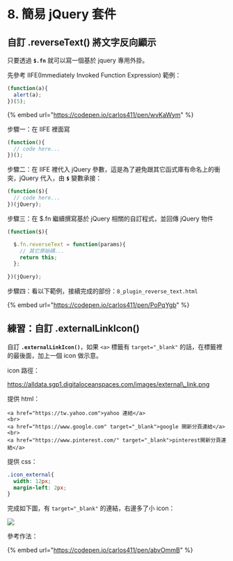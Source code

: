 # 8. 簡易 jQuery 套件

## 自訂 .reverseText() 將文字反向顯示



只要透過 **`$.fn`** 就可以寫一個基於 jquery 專用外掛。

先參考 IIFE(Immediately Invoked Function Expression) 範例：

```javascript
(function(a){
  alert(a);
})(5);
```

{% embed url="https://codepen.io/carlos411/pen/wvKaWym" %}





步驟一：在 IIFE 裡面寫

```javascript
(function(){
  // code here...
})();
```



步驟二：在 IIFE 裡代入 jQuery 參數，這是為了避免跟其它函式庫有命名上的衝突，jQuery 代入，由 **`$`** 變數承接：

```javascript
(function($){
  // code here...
})(jQuery);
```



步驟三：在 $.fn 繼續撰寫基於 jQuery 相關的自訂程式，並回傳 jQuery 物件

```javascript
(function($){

  $.fn.reverseText = function(params){
    // 其它原始碼...
    return this;
  };
  
})(jQuery);
```



步驟四：看以下範例，接續完成的部份：`8_plugin_reverse_text.html`

{% embed url="https://codepen.io/carlos411/pen/PoPqYgb" %}



## 練習：自訂 .externalLinkIcon()

自訂 **`.externalLinkIcon()`**，如果 `<a>` 標籤有 `target="_blank"` 的話，在標籤裡的最後面，加上一個 icon 做示意。

icon 路徑：&#x20;

https://alldata.sgp1.digitaloceanspaces.com/images/external\_link.png



提供 html：

```markup
<a href="https://tw.yahoo.com">yahoo 連結</a>
<br>
<a href="https://www.google.com" target="_blank">google 開新分頁連結</a>
<br>
<a href="https://www.pinterest.com/" target="_blank">pinterest開新分頁連結</a>
```

提供 css：

```css
.icon_external{
  width: 12px;
  margin-left: 2px;
}
```

完成如下圖，有 `target="_blank"` 的連結，右邊多了小 icon：

![](.gitbook/assets/external\_link\_icon.png)



參考作法：

{% embed url="https://codepen.io/carlos411/pen/abvOmmB" %}

